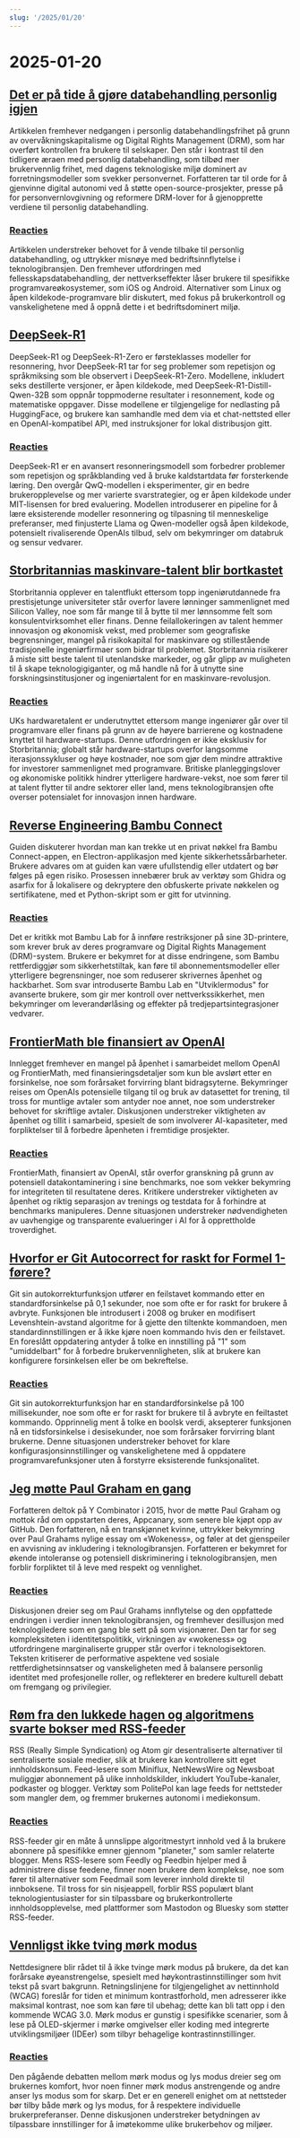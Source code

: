 ```yaml
---
slug: '/2025/01/20'
---
```


# 2025-01-20

## [Det er på tide å gjøre databehandling personlig igjen](https://www.vintagecomputing.com/index.php/archives/3292/the-pc-is-dead-its-time-to-make-computing-personal-again)

Artikkelen fremhever nedgangen i personlig databehandlingsfrihet på grunn av overvåkningskapitalisme og Digital Rights Management (DRM), som har overført kontrollen fra brukere til selskaper. Den står i kontrast til den tidligere æraen med personlig databehandling, som tilbød mer brukervennlig frihet, med dagens teknologiske miljø dominert av forretningsmodeller som svekker personvernet. Forfatteren tar til orde for å gjenvinne digital autonomi ved å støtte open-source-prosjekter, presse på for personvernlovgivning og reformere DRM-lover for å gjenopprette verdiene til personlig databehandling.

### [Reacties](https://news.ycombinator.com/item?id=42763095)

Artikkelen understreker behovet for å vende tilbake til personlig databehandling, og uttrykker misnøye med bedriftsinnflytelse i teknologibransjen. Den fremhever utfordringen med fellesskapsdatabehandling, der nettverkseffekter låser brukere til spesifikke programvareøkosystemer, som iOS og Android. Alternativer som Linux og åpen kildekode-programvare blir diskutert, med fokus på brukerkontroll og vanskelighetene med å oppnå dette i et bedriftsdominert miljø.

## [DeepSeek-R1](https://github.com/deepseek-ai/DeepSeek-R1)

DeepSeek-R1 og DeepSeek-R1-Zero er førsteklasses modeller for resonnering, hvor DeepSeek-R1 tar for seg problemer som repetisjon og språkmiksing som ble observert i DeepSeek-R1-Zero. Modellene, inkludert seks destillerte versjoner, er åpen kildekode, med DeepSeek-R1-Distill-Qwen-32B som oppnår toppmoderne resultater i resonnement, kode og matematiske oppgaver. Disse modellene er tilgjengelige for nedlasting på HuggingFace, og brukere kan samhandle med dem via et chat-nettsted eller en OpenAI-kompatibel API, med instruksjoner for lokal distribusjon gitt.

### [Reacties](https://news.ycombinator.com/item?id=42768072)

DeepSeek-R1 er en avansert resonneringsmodell som forbedrer problemer som repetisjon og språkblanding ved å bruke kaldstartdata før forsterkende læring. Den overgår QwQ-modellen i eksperimenter, gir en bedre brukeropplevelse og mer varierte svarstrategier, og er åpen kildekode under MIT-lisensen for bred evaluering. Modellen introduserer en pipeline for å lære eksisterende modeller resonnering og tilpasning til menneskelige preferanser, med finjusterte Llama og Qwen-modeller også åpen kildekode, potensielt rivaliserende OpenAIs tilbud, selv om bekymringer om databruk og sensur vedvarer.

## [Storbritannias maskinvare-talent blir bortkastet](https://josef.cn/blog/uk-talent)

Storbritannia opplever en talentflukt ettersom topp ingeniørutdannede fra prestisjetunge universiteter står overfor lavere lønninger sammenlignet med Silicon Valley, noe som får mange til å bytte til mer lønnsomme felt som konsulentvirksomhet eller finans. Denne feilallokeringen av talent hemmer innovasjon og økonomisk vekst, med problemer som geografiske begrensninger, mangel på risikokapital for maskinvare og stillestående tradisjonelle ingeniørfirmaer som bidrar til problemet. Storbritannia risikerer å miste sitt beste talent til utenlandske markeder, og går glipp av muligheten til å skape teknologigiganter, og må handle nå for å utnytte sine forskningsinstitusjoner og ingeniørtalent for en maskinvare-revolusjon.

### [Reacties](https://news.ycombinator.com/item?id=42763386)

UKs hardwaretalent er underutnyttet ettersom mange ingeniører går over til programvare eller finans på grunn av de høyere barrierene og kostnadene knyttet til hardware-startups. Denne utfordringen er ikke eksklusiv for Storbritannia; globalt står hardware-startups overfor langsomme iterasjonssykluser og høye kostnader, noe som gjør dem mindre attraktive for investorer sammenlignet med programvare. Britiske planleggingslover og økonomiske politikk hindrer ytterligere hardware-vekst, noe som fører til at talent flytter til andre sektorer eller land, mens teknologibransjen ofte overser potensialet for innovasjon innen hardware.

## [Reverse Engineering Bambu Connect](https://wiki.rossmanngroup.com/wiki/Reverse_Engineering_Bambu_Connect)

Guiden diskuterer hvordan man kan trekke ut en privat nøkkel fra Bambu Connect-appen, en Electron-applikasjon med kjente sikkerhetssårbarheter. Brukere advares om at guiden kan være ufullstendig eller utdatert og bør følges på egen risiko. Prosessen innebærer bruk av verktøy som Ghidra og asarfix for å lokalisere og dekryptere den obfuskerte private nøkkelen og sertifikatene, med et Python-skript som er gitt for utvinning.

### [Reacties](https://news.ycombinator.com/item?id=42764602)

Det er kritikk mot Bambu Lab for å innføre restriksjoner på sine 3D-printere, som krever bruk av deres programvare og Digital Rights Management (DRM)-system. Brukere er bekymret for at disse endringene, som Bambu rettferdiggjør som sikkerhetstiltak, kan føre til abonnementsmodeller eller ytterligere begrensninger, noe som reduserer skrivernes åpenhet og hackbarhet. Som svar introduserte Bambu Lab en "Utviklermodus" for avanserte brukere, som gir mer kontroll over nettverkssikkerhet, men bekymringer om leverandørlåsing og effekter på tredjepartsintegrasjoner vedvarer.

## [FrontierMath ble finansiert av OpenAI](https://www.lesswrong.com/posts/cu2E8wgmbdZbqeWqb/meemi-s-shortform)

Innlegget fremhever en mangel på åpenhet i samarbeidet mellom OpenAI og FrontierMath, med finansieringsdetaljer som kun ble avslørt etter en forsinkelse, noe som forårsaket forvirring blant bidragsyterne. Bekymringer reises om OpenAIs potensielle tilgang til og bruk av datasettet for trening, til tross for muntlige avtaler som antyder noe annet, noe som understreker behovet for skriftlige avtaler. Diskusjonen understreker viktigheten av åpenhet og tillit i samarbeid, spesielt de som involverer AI-kapasiteter, med forpliktelser til å forbedre åpenheten i fremtidige prosjekter.

### [Reacties](https://news.ycombinator.com/item?id=42763231)

FrontierMath, finansiert av OpenAI, står overfor granskning på grunn av potensiell datakontaminering i sine benchmarks, noe som vekker bekymring for integriteten til resultatene deres. Kritikere understreker viktigheten av åpenhet og riktig separasjon av trenings og testdata for å forhindre at benchmarks manipuleres. Denne situasjonen understreker nødvendigheten av uavhengige og transparente evalueringer i AI for å opprettholde troverdighet.

## [Hvorfor er Git Autocorrect for raskt for Formel 1-førere?](https://blog.gitbutler.com/why-is-git-autocorrect-too-fast-for-formula-one-drivers/)

Git sin autokorrekturfunksjon utfører en feilstavet kommando etter en standardforsinkelse på 0,1 sekunder, noe som ofte er for raskt for brukere å avbryte. Funksjonen ble introdusert i 2008 og bruker en modifisert Levenshtein-avstand algoritme for å gjette den tiltenkte kommandoen, men standardinnstillingen er å ikke kjøre noen kommando hvis den er feilstavet. En foreslått oppdatering antyder å tolke en innstilling på "1" som "umiddelbart" for å forbedre brukervennligheten, slik at brukere kan konfigurere forsinkelsen eller be om bekreftelse.

### [Reacties](https://news.ycombinator.com/item?id=42760620)

Git sin autokorrekturfunksjon har en standardforsinkelse på 100 millisekunder, noe som ofte er for raskt for brukere til å avbryte en feiltastet kommando. Opprinnelig ment å tolke en boolsk verdi, aksepterer funksjonen nå en tidsforsinkelse i desisekunder, noe som forårsaker forvirring blant brukerne. Denne situasjonen understreker behovet for klare konfigurasjonsinnstillinger og vanskelighetene med å oppdatere programvarefunksjoner uten å forstyrre eksisterende funksjonalitet.

## [Jeg møtte Paul Graham en gang](http://okayfail.com/2025/i-met-pg-once.html)

Forfatteren deltok på Y Combinator i 2015, hvor de møtte Paul Graham og mottok råd om oppstarten deres, Appcanary, som senere ble kjøpt opp av GitHub. Den forfatteren, nå en transkjønnet kvinne, uttrykker bekymring over Paul Grahams nylige essay om «Wokeness», og føler at det gjenspeiler en avvisning av inkludering i teknologibransjen. Forfatteren er bekymret for økende intoleranse og potensiell diskriminering i teknologibransjen, men forblir forpliktet til å leve med respekt og vennlighet.

### [Reacties](https://news.ycombinator.com/item?id=42767507)

Diskusjonen dreier seg om Paul Grahams innflytelse og den oppfattede endringen i verdier innen teknologibransjen, og fremhever desillusjon med teknologiledere som en gang ble sett på som visjonærer. Den tar for seg kompleksiteten i identitetspolitikk, virkningen av «wokeness» og utfordringene marginaliserte grupper står overfor i teknologisektoren. Teksten kritiserer de performative aspektene ved sosiale rettferdighetsinnsatser og vanskeligheten med å balansere personlig identitet med profesjonelle roller, og reflekterer en bredere kulturell debatt om fremgang og privilegier.

## [Røm fra den lukkede hagen og algoritmens svarte bokser med RSS-feeder](https://www.johnwalker.nl/posts/escape-the-walled-garden-with-rss)

RSS (Really Simple Syndication) og Atom gir desentraliserte alternativer til sentraliserte sosiale medier, slik at brukere kan kontrollere sitt eget innholdskonsum. Feed-lesere som Miniflux, NetNewsWire og Newsboat muliggjør abonnement på ulike innholdskilder, inkludert YouTube-kanaler, podkaster og blogger. Verktøy som PolitePol kan lage feeds for nettsteder som mangler dem, og fremmer brukernes autonomi i mediekonsum.

### [Reacties](https://news.ycombinator.com/item?id=42761219)

RSS-feeder gir en måte å unnslippe algoritmestyrt innhold ved å la brukere abonnere på spesifikke emner gjennom "planeter," som samler relaterte blogger. Mens RSS-lesere som Feedly og Feedbin hjelper med å administrere disse feedene, finner noen brukere dem komplekse, noe som fører til alternativer som Feedmail som leverer innhold direkte til innboksene. Til tross for sin nisjeappell, forblir RSS populært blant teknologientusiaster for sin tilpassbare og brukerkontrollerte innholdsopplevelse, med plattformer som Mastodon og Bluesky som støtter RSS-feeder.

## [Vennligst ikke tving mørk modus](https://iamvishnu.com/posts/please-dont-force-dark-mode)

Nettdesignere blir rådet til å ikke tvinge mørk modus på brukere, da det kan forårsake øyeanstrengelse, spesielt med høykontrastinnstillinger som hvit tekst på svart bakgrunn. Retningslinjene for tilgjengelighet av nettinnhold (WCAG) foreslår for tiden et minimum kontrastforhold, men adresserer ikke maksimal kontrast, noe som kan føre til ubehag; dette kan bli tatt opp i den kommende WCAG 3.0. Mørk modus er gunstig i spesifikke scenarier, som å lese på OLED-skjermer i mørke omgivelser eller koding med integrerte utviklingsmiljøer (IDEer) som tilbyr behagelige kontrastinnstillinger.

### [Reacties](https://news.ycombinator.com/item?id=42762054)

Den pågående debatten mellom mørk modus og lys modus dreier seg om brukernes komfort, hvor noen finner mørk modus anstrengende og andre anser lys modus som for skarp. Det er en generell enighet om at nettsteder bør tilby både mørk og lys modus, for å respektere individuelle brukerpreferanser. Denne diskusjonen understreker betydningen av tilpassbare innstillinger for å imøtekomme ulike brukerbehov og miljøer.

<head>
  <meta property="og:title" content="Det er på tide å gjøre databehandling personlig igjen" />
  <meta property="og:type" content="website" />
  <meta property="og:image" content="https://og.cho.sh/api/og/?title=Det%20er%20p%C3%A5%20tide%20%C3%A5%20gj%C3%B8re%20databehandling%20personlig%20igjen&subheading=maandag%2020%20januari%202025%3A%20Samenvatting%20Hacker%20News" />
</head>
